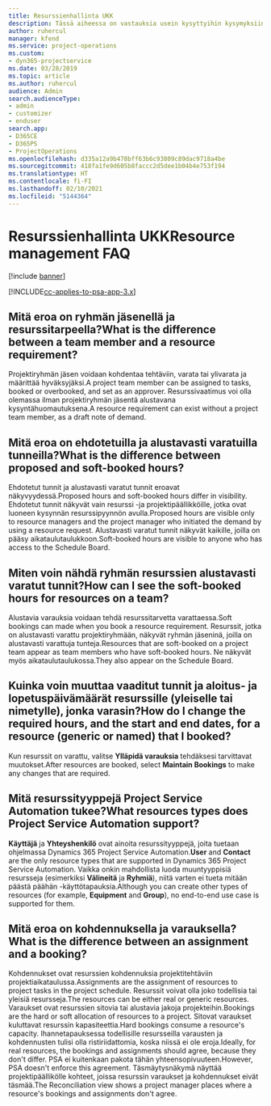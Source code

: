 ```yaml
---
title: Resurssienhallinta UKK
description: Tässä aiheessa on vastauksia usein kysyttyihin kysymyksiin resurssienhallinnasta.
author: ruhercul
manager: kfend
ms.service: project-operations
ms.custom:
- dyn365-projectservice
ms.date: 03/28/2019
ms.topic: article
ms.author: ruhercul
audience: Admin
search.audienceType:
- admin
- customizer
- enduser
search.app:
- D365CE
- D365PS
- ProjectOperations
ms.openlocfilehash: d335a12a9b478bff63b6c93809c89dac9718a4be
ms.sourcegitcommit: 418fa1fe9d605b8faccc2d5dee1b04b4e753f194
ms.translationtype: HT
ms.contentlocale: fi-FI
ms.lasthandoff: 02/10/2021
ms.locfileid: "5144364"
---
```

# <a name="resource-management-faq"></a><span data-ttu-id="ecf63-103">Resurssienhallinta UKK</span><span class="sxs-lookup"><span data-stu-id="ecf63-103">Resource management FAQ</span></span>

[!include [banner](../includes/psa-now-project-operations.md)]

[!INCLUDE[cc-applies-to-psa-app-3.x](../includes/cc-applies-to-psa-app-3x.md)]

## <a name="what-is-the-difference-between-a-team-member-and-a-resource-requirement"></a><span data-ttu-id="ecf63-104">Mitä eroa on ryhmän jäsenellä ja resurssitarpeella?</span><span class="sxs-lookup"><span data-stu-id="ecf63-104">What is the difference between a team member and a resource requirement?</span></span>

<span data-ttu-id="ecf63-105">Projektiryhmän jäsen voidaan kohdentaa tehtäviin, varata tai ylivarata ja määrittää hyväksyjäksi.</span><span class="sxs-lookup"><span data-stu-id="ecf63-105">A project team member can be assigned to tasks, booked or overbooked, and set as an approver.</span></span> <span data-ttu-id="ecf63-106">Resurssivaatimus voi olla olemassa ilman projektiryhmän jäsentä alustavana kysyntähuomautuksena.</span><span class="sxs-lookup"><span data-stu-id="ecf63-106">A resource requirement can exist without a project team member, as a draft note of demand.</span></span> 

## <a name="what-is-the-difference-between-proposed-and-soft-booked-hours"></a><span data-ttu-id="ecf63-107">Mitä eroa on ehdotetuilla ja alustavasti varatuilla tunneilla?</span><span class="sxs-lookup"><span data-stu-id="ecf63-107">What is the difference between proposed and soft-booked hours?</span></span>

<span data-ttu-id="ecf63-108">Ehdotetut tunnit ja alustavasti varatut tunnit eroavat näkyvyydessä.</span><span class="sxs-lookup"><span data-stu-id="ecf63-108">Proposed hours and soft-booked hours differ in visibility.</span></span> <span data-ttu-id="ecf63-109">Ehdotetut tunnit näkyvät vain resurssi -ja projektipäällikköille, jotka ovat luoneen kysynnän resurssipyynnön avulla.</span><span class="sxs-lookup"><span data-stu-id="ecf63-109">Proposed hours are visible only to resource managers and the project manager who initiated the demand by using a resource request.</span></span> <span data-ttu-id="ecf63-110">Alustavasti varatut tunnit näkyvät kaikille, joilla on pääsy aikataulutaulukkoon.</span><span class="sxs-lookup"><span data-stu-id="ecf63-110">Soft-booked hours are visible to anyone who has access to the Schedule Board.</span></span>

## <a name="how-can-i-see-the-soft-booked-hours-for-resources-on-a-team"></a><span data-ttu-id="ecf63-111">Miten voin nähdä ryhmän resurssien alustavasti varatut tunnit?</span><span class="sxs-lookup"><span data-stu-id="ecf63-111">How can I see the soft-booked hours for resources on a team?</span></span>

<span data-ttu-id="ecf63-112">Alustavia varauksia voidaan tehdä resurssitarvetta varattaessa.</span><span class="sxs-lookup"><span data-stu-id="ecf63-112">Soft bookings can made when you book a resource requirement.</span></span> <span data-ttu-id="ecf63-113">Resurssit, jotka on alustavasti varattu projektiryhmään, näkyvät ryhmän jäseninä, joilla on alustavasti varattuja tunteja.</span><span class="sxs-lookup"><span data-stu-id="ecf63-113">Resources that are soft-booked on a project team appear as team members who have soft-booked hours.</span></span> <span data-ttu-id="ecf63-114">Ne näkyvät myös aikataulutaulukossa.</span><span class="sxs-lookup"><span data-stu-id="ecf63-114">They also appear on the Schedule Board.</span></span>

## <a name="how-do-i-change-the-required-hours-and-the-start-and-end-dates-for-a-resource-generic-or-named-that-i-booked"></a><span data-ttu-id="ecf63-115">Kuinka voin muuttaa vaaditut tunnit ja aloitus- ja lopetuspäivämäärät resurssille (yleiselle tai nimetylle), jonka varasin?</span><span class="sxs-lookup"><span data-stu-id="ecf63-115">How do I change the required hours, and the start and end dates, for a resource (generic or named) that I booked?</span></span>

<span data-ttu-id="ecf63-116">Kun resurssit on varattu, valitse **Ylläpidä varauksia** tehdäksesi tarvittavat muutokset.</span><span class="sxs-lookup"><span data-stu-id="ecf63-116">After resources are booked, select **Maintain Bookings** to make any changes that are required.</span></span>

## <a name="what-resources-types-does-project-service-automation-support"></a><span data-ttu-id="ecf63-117">Mitä resurssityyppejä Project Service Automation tukee?</span><span class="sxs-lookup"><span data-stu-id="ecf63-117">What resources types does Project Service Automation support?</span></span>

<span data-ttu-id="ecf63-118">**Käyttäjä** ja **Yhteyshenkilö** ovat ainoita resurssityyppejä, joita tuetaan ohjelmassa Dynamics 365 Project Service Automation.</span><span class="sxs-lookup"><span data-stu-id="ecf63-118">**User** and **Contact** are the only resource types that are supported in Dynamics 365 Project Service Automation.</span></span> <span data-ttu-id="ecf63-119">Vaikka onkin mahdollista luoda muuntyyppisiä resursseja (esimerkiksi **Välineitä** ja **Ryhmiä**), niitä varten ei tueta mitään päästä päähän -käyttötapauksia.</span><span class="sxs-lookup"><span data-stu-id="ecf63-119">Although you can create other types of resources (for example, **Equipment** and **Group**), no end-to-end use case is supported for them.</span></span>

## <a name="what-is-the-difference-between-an-assignment-and-a-booking"></a><span data-ttu-id="ecf63-120">Mitä eroa on kohdennuksella ja varauksella?</span><span class="sxs-lookup"><span data-stu-id="ecf63-120">What is the difference between an assignment and a booking?</span></span>

<span data-ttu-id="ecf63-121">Kohdennukset ovat resurssien kohdennuksia projektitehtäviin projektiaikataulussa.</span><span class="sxs-lookup"><span data-stu-id="ecf63-121">Assignments are the assignment of resources to project tasks in the project schedule.</span></span> <span data-ttu-id="ecf63-122">Resurssit voivat olla joko todellisia tai yleisiä resursseja.</span><span class="sxs-lookup"><span data-stu-id="ecf63-122">The resources can be either real or generic resources.</span></span> <span data-ttu-id="ecf63-123">Varaukset ovat resurssien sitovia tai alustavia jakoja projekteihin.</span><span class="sxs-lookup"><span data-stu-id="ecf63-123">Bookings are the hard or soft allocation of resources to a project.</span></span> <span data-ttu-id="ecf63-124">Sitovat varaukset kuluttavat resurssin kapasiteettia.</span><span class="sxs-lookup"><span data-stu-id="ecf63-124">Hard bookings consume a resource's capacity.</span></span> <span data-ttu-id="ecf63-125">Ihannetapauksessa todellisille resursseilla varausten ja kohdennusten tulisi olla ristiriidattomia, koska niissä ei ole eroja.</span><span class="sxs-lookup"><span data-stu-id="ecf63-125">Ideally, for real resources, the bookings and assignments should agree, because they don't differ.</span></span> <span data-ttu-id="ecf63-126">PSA ei kuitenkaan pakota tähän yhteensopivuuteen.</span><span class="sxs-lookup"><span data-stu-id="ecf63-126">However, PSA doesn't enforce this agreement.</span></span> <span data-ttu-id="ecf63-127">Täsmäytysnäkymä näyttää projektipäällikölle kohteet, joissa resurssin varaukset ja kohdennukset eivät täsmää.</span><span class="sxs-lookup"><span data-stu-id="ecf63-127">The Reconciliation view shows a project manager places where a resource's bookings and assignments don't agree.</span></span>
